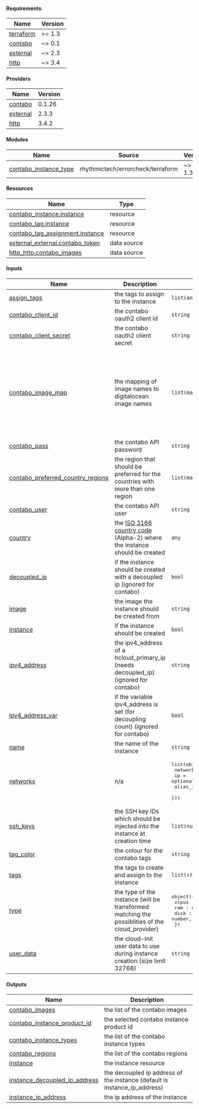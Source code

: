 <!-- BEGIN_TF_DOCS -->
#### Requirements

| Name | Version |
|------|---------|
| <a name="requirement_terraform"></a> [terraform](#requirement\_terraform) | >= 1.3 |
| <a name="requirement_contabo"></a> [contabo](#requirement\_contabo) | ~> 0.1 |
| <a name="requirement_external"></a> [external](#requirement\_external) | ~> 2.3 |
| <a name="requirement_http"></a> [http](#requirement\_http) | ~> 3.4 |

#### Providers

| Name | Version |
|------|---------|
| <a name="provider_contabo"></a> [contabo](#provider\_contabo) | 0.1.26 |
| <a name="provider_external"></a> [external](#provider\_external) | 2.3.3 |
| <a name="provider_http"></a> [http](#provider\_http) | 3.4.2 |

#### Modules

| Name | Source | Version |
|------|--------|---------|
| <a name="module_contabo_instance_type"></a> [contabo\_instance\_type](#module\_contabo\_instance\_type) | rhythmictech/errorcheck/terraform | ~> 1.3.0 |

#### Resources

| Name | Type |
|------|------|
| [contabo_instance.instance](https://registry.terraform.io/providers/contabo/contabo/latest/docs/resources/instance) | resource |
| [contabo_tag.instance](https://registry.terraform.io/providers/contabo/contabo/latest/docs/resources/tag) | resource |
| [contabo_tag_assignment.instance](https://registry.terraform.io/providers/contabo/contabo/latest/docs/resources/tag_assignment) | resource |
| [external_external.contabo_token](https://registry.terraform.io/providers/hashicorp/external/latest/docs/data-sources/external) | data source |
| [http_http.contabo_images](https://registry.terraform.io/providers/hashicorp/http/latest/docs/data-sources/http) | data source |

#### Inputs

| Name | Description | Type | Default | Required |
|------|-------------|------|---------|:--------:|
| <a name="input_assign_tags"></a> [assign\_tags](#input\_assign\_tags) | the tags to assign to the instance | `list(any)` | `[]` | no |
| <a name="input_contabo_client_id"></a> [contabo\_client\_id](#input\_contabo\_client\_id) | the contabo oauth2 client id | `string` | n/a | yes |
| <a name="input_contabo_client_secret"></a> [contabo\_client\_secret](#input\_contabo\_client\_secret) | the contabo oauth2 client secret | `string` | n/a | yes |
| <a name="input_contabo_image_map"></a> [contabo\_image\_map](#input\_contabo\_image\_map) | the mapping of image names to digitalocean image names | `list(map(string))` | <pre>[<br>  {<br>    "alma-8": "almalinux-8",<br>    "alma-9": "almalinux-9",<br>    "debian-10": "debian-10-x64",<br>    "debian-11": "debian-11-x64",<br>    "debian-12": "debian-12-x64",<br>    "rocky-8": "rockylinux-8",<br>    "rocky-9": "rockylinux-9"<br>  }<br>]</pre> | no |
| <a name="input_contabo_pass"></a> [contabo\_pass](#input\_contabo\_pass) | the contabo API password | `string` | n/a | yes |
| <a name="input_contabo_preferred_country_regions"></a> [contabo\_preferred\_country\_regions](#input\_contabo\_preferred\_country\_regions) | the region that should be preferred for the countries with more than one region | `list(map(string))` | <pre>[<br>  {<br>    "US": "US-central"<br>  }<br>]</pre> | no |
| <a name="input_contabo_user"></a> [contabo\_user](#input\_contabo\_user) | the contabo API user | `string` | n/a | yes |
| <a name="input_country"></a> [country](#input\_country) | the [ISO 3166 country code](https://www.iso.org/obp/ui/#search) (Alpha-2) where the instance should be created | `any` | `null` | no |
| <a name="input_decoupled_ip"></a> [decoupled\_ip](#input\_decoupled\_ip) | if the instance should be created with a decoupled ip (ignored for contabo) | `bool` | `false` | no |
| <a name="input_image"></a> [image](#input\_image) | the image the instance should be created from | `string` | `null` | no |
| <a name="input_instance"></a> [instance](#input\_instance) | if the instance should be created | `bool` | `true` | no |
| <a name="input_ipv4_address"></a> [ipv4\_address](#input\_ipv4\_address) | the ipv4\_address of a hcloud\_primary\_ip (needs decoupled\_ip) (ignored for contabo) | `string` | `null` | no |
| <a name="input_ipv4_address_var"></a> [ipv4\_address\_var](#input\_ipv4\_address\_var) | if the variable ipv4\_address is set (for decoupling count) (ignored for contabo) | `bool` | `false` | no |
| <a name="input_name"></a> [name](#input\_name) | the name of the instance | `string` | `null` | no |
| <a name="input_networks"></a> [networks](#input\_networks) | n/a | <pre>list(object({<br>    network_id = number,<br>    ip         = optional(string, null)<br>    alias_ips  = optional(list(string), null)<br>  }))</pre> | `[]` | no |
| <a name="input_ssh_keys"></a> [ssh\_keys](#input\_ssh\_keys) | the SSH key IDs which should be injected into the instance at creation time | `list(number)` | `[]` | no |
| <a name="input_tag_color"></a> [tag\_color](#input\_tag\_color) | the colour for the contabo tags | `string` | `"#409ce8"` | no |
| <a name="input_tags"></a> [tags](#input\_tags) | the tags to create and assign to the instance | `list(string)` | `[]` | no |
| <a name="input_type"></a> [type](#input\_type) | the type of the instance (will be transformed matching the possiblities of the cloud\_provider) | <pre>object({<br>    vcpus : number,<br>    ram : number,<br>    disk : number,<br>  })</pre> | `null` | no |
| <a name="input_user_data"></a> [user\_data](#input\_user\_data) | the cloud-Init user data to use during instance creation (size limit 32768) | `string` | `null` | no |

#### Outputs

| Name | Description |
|------|-------------|
| <a name="output_contabo_images"></a> [contabo\_images](#output\_contabo\_images) | the list of the contabo images |
| <a name="output_contabo_instance_product_id"></a> [contabo\_instance\_product\_id](#output\_contabo\_instance\_product\_id) | the selected contabo instance product id |
| <a name="output_contabo_instance_types"></a> [contabo\_instance\_types](#output\_contabo\_instance\_types) | the list of the contabo instance types |
| <a name="output_contabo_regions"></a> [contabo\_regions](#output\_contabo\_regions) | the list of the contabo regions |
| <a name="output_instance"></a> [instance](#output\_instance) | the instance resource |
| <a name="output_instance_decoupled_ip_address"></a> [instance\_decoupled\_ip\_address](#output\_instance\_decoupled\_ip\_address) | the decoupled ip address of the instance (default is instance\_ip\_address) |
| <a name="output_instance_ip_address"></a> [instance\_ip\_address](#output\_instance\_ip\_address) | the ip address of the instance |
<!-- END_TF_DOCS -->